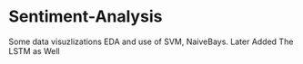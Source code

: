 # Sentiment-Analysis
Some data visuzlizations EDA and use of SVM, NaiveBays.
Later Added The LSTM as Well
